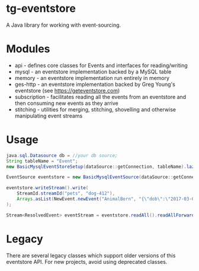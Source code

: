 tg-eventstore
=============

A Java library for working with event-sourcing.


Modules
=======

 - api          - defines core classes for Events and interfaces for reading/writing
 - mysql        - an eventstore implementation backed by a MySQL table
 - memory       - an eventstore implementation run entirely in memory
 - ges-http     - an eventstore implementation backed by Greg Young's eventstore (see https://geteventstore.com)
 - subscription - facilitates reading all the events from an eventstore and then consuming new events as they arrive
 - stitching    - utilities for merging, stitching, shovelling and otherwise manipulating event streams


Usage
=====
```java
java.sql.Datasource db = //your db source;
String tableName = "Event";
new BasicMysqlEventStoreSetup(dataSource::getConnection, tableName).lazyCreate();

EventSource eventstore = new BasicMysqlEventSource(dataSource::getConnection, tableName);

eventstore.writeStream().write(
    StreamId.streamId("pets", "dog-412"),
    Arrays.asList(NewEvent.newEvent("AnimalBorn", "{\"dob\":\"2017-03-06\"}".getBytes("UTF-8")))
);

Stream<ResolvedEvent> eventStream = eventstore.readAll().readAllForwards();
```

Legacy
======

There are several legacy classes which support older versions of this eventstore API. For new projects, avoid
using deprecated classes.
